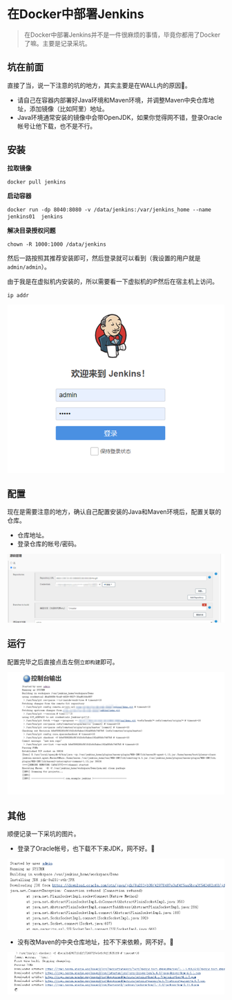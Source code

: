 # 在Docker中部署Jenkins

> 在Docker中部署Jenkins并不是一件很麻烦的事情，毕竟你都用了Docker了嘛。主要是记录采坑。

## 坑在前面

直接了当，说一下注意的坑的地方，其实主要是在WALL内的原因:dog:。

- 请自己在容器内部署好Java环境和Maven环境，并调整Maven中央仓库地址，添加镜像（比如阿里）地址。
- Java环境通常安装的镜像中会带OpenJDK，如果你觉得网不错，登录Oracle帐号让他下载，也不是不行。



## 安装

**拉取镜像**

```shell
docker pull jenkins
```

**启动容器**

```shell
docker run -dp 8040:8080 -v /data/jenkins:/var/jenkins_home --name jenkins01  jenkins
```

**解决目录授权问题**

```shell
chown -R 1000:1000 /data/jenkins
```

然后一路按照其推荐安装即可，然后登录就可以看到（我设置的用户就是`admin/admin`）。

由于我是在虚拟机内安装的，所以需要看一下虚拟机的IP然后在宿主机上访问。

```shell
ip addr
```



![](_media\20200727-1.png)

## 配置

现在是需要注意的地方，确认自己配置安装的Java和Maven环境后，配置关联的仓库。

- 仓库地址。
- 登录仓库的帐号/密码。

![](_media\20200727-2.png)

## 运行

配置完毕之后直接点击左侧`立即构建`即可。

![](_media\20200727-3.png)

## 其他

顺便记录一下采坑的图片。

- 登录了Oracle帐号，也下载不下来JDK，网不好。:dog:

![](_media\20200727-4.png)



- 没有改Maven的中央仓库地址，拉不下来依赖，网不好。:dog:

![](_media\20200727-5.png)